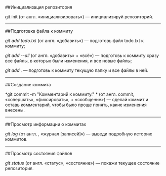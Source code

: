 ##Инициализация репозитория



git init (от англ. «инициализировать») — инициализируй репозиторий.<br>

____

##Подготовка файла к коммиту



*git add todo.txt* (от англ.  «добавить») — подготовь файл todo.txt к коммиту; <br>

*git add --all* (от англ.  «добавить» +  «всё») — подготовь к коммиту сразу все файлы, в которых были изменения, и все новые файлы; <br>

*git add .* — подготовь к коммиту текущую папку и все файлы в ней. <br>

____

##Создание коммита



*git commit -m "Комментарий к коммиту." * (от англ. commit, «совершать», «фиксировать», + «сообщение») — сделай коммит и оставь комментарий, чтобы было проще понять, какие изменения внесены. <br>

____

##Просмотр информации о коммитах



*git log* (от англ. , «журнал [записей]») — выведи подробную историю коммитов.<br>

____

##Просмотр состояния файлов



*git status* (от англ.  «статус», «состояние») — покажи текущее состояние репозитория. <br>
